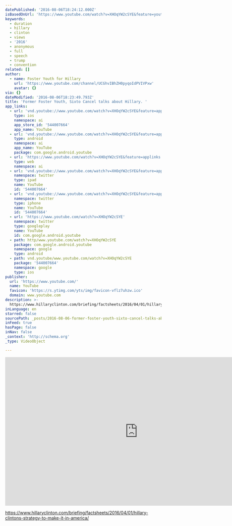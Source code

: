 ```yaml
---
datePublished: '2016-08-06T18:24:12.000Z'
isBasedOnUrl: 'https://www.youtube.com/watch?v=XHOqYW2cSYE&feature=youtu.be'
keywords:
  - duration
  - hillary
  - clinton
  - views
  - '2016'
  - anonymous
  - full
  - speech
  - trump
  - convention
related: []
author:
  - name: Foster Youth for Hillary
    url: 'https://www.youtube.com/channel/UCGhvIBhZH0pyqoIdPVIVPxw'
    avatar: {}
via: {}
dateModified: '2016-08-06T18:23:49.793Z'
title: 'Former Foster Youth, Sixto Cancel talks about Hillary. '
app_links:
  - url: 'vnd.youtube://www.youtube.com/watch?v=XHOqYW2cSYE&feature=applinks'
    type: ios
    namespace: ai
    app_store_id: '544007664'
    app_name: YouTube
  - url: 'vnd.youtube://www.youtube.com/watch?v=XHOqYW2cSYE&feature=applinks'
    type: android
    namespace: ai
    app_name: YouTube
    package: com.google.android.youtube
  - url: 'https://www.youtube.com/watch?v=XHOqYW2cSYE&feature=applinks'
    type: web
    namespace: ai
  - url: 'vnd.youtube://www.youtube.com/watch?v=XHOqYW2cSYE&feature=applinks'
    namespace: twitter
    type: ipad
    name: YouTube
    id: '544007664'
  - url: 'vnd.youtube://www.youtube.com/watch?v=XHOqYW2cSYE&feature=applinks'
    namespace: twitter
    type: iphone
    name: YouTube
    id: '544007664'
  - url: 'https://www.youtube.com/watch?v=XHOqYW2cSYE'
    namespace: twitter
    type: googleplay
    name: YouTube
    id: com.google.android.youtube
  - path: http/www.youtube.com/watch?v=XHOqYW2cSYE
    package: com.google.android.youtube
    namespace: google
    type: android
  - path: vnd.youtube/www.youtube.com/watch?v=XHOqYW2cSYE
    package: '544007664'
    namespace: google
    type: ios
publisher:
  url: 'https://www.youtube.com/'
  name: YouTube
  favicon: 'https://s.ytimg.com/yts/img/favicon-vflz7uhzw.ico'
  domain: www.youtube.com
description: >-
  https://www.hillaryclinton.com/briefing/factsheets/2016/04/01/hillary-clintons-strategy-to-make-it-in-america/
inLanguage: en
starred: false
sourcePath: _posts/2016-08-06-former-foster-youth-sixto-cancel-talks-about-hillary.md
inFeed: true
hasPage: false
inNav: false
_context: 'http://schema.org'
_type: VideoObject

---
```

<iframe src="https://cdn.embedly.com/widgets/media.html?src=https%3A%2F%2Fwww.youtube.com%2Fembed%2FXHOqYW2cSYE%3Ffeature%3Doembed&amp;url=http%3A%2F%2Fwww.youtube.com%2Fwatch%3Fv%3DXHOqYW2cSYE&amp;image=https%3A%2F%2Fi.ytimg.com%2Fvi%2FXHOqYW2cSYE%2Fhqdefault.jpg&amp;key=b7d04c9b404c499eba89ee7072e1c4f7&amp;type=text%2Fhtml&amp;schema=youtube" width="854" height="480" scrolling="no" frameborder="0" allowfullscreen="" style=""></iframe>

https://www.hillaryclinton.com/briefing/factsheets/2016/04/01/hillary-clintons-strategy-to-make-it-in-america/